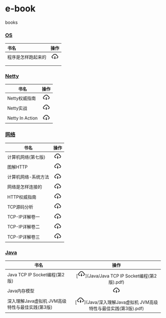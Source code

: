 # e-book

books

### [OS](计算机系统)

| 书名        |                         操作                          |
|:----------|:---------------------------------------------------:|
| 程序是怎样跑起来的 | [![](./.asserts/download.png)](计算机系统/程序是怎样跑起来的.pdf) |
|           |                                                     |
|           |                                                     |

### [Netty](netty)

| 书名              |                             操作                             |
|-----------------|:----------------------------------------------------------:|
| Netty权威指南       |    [![](./.asserts/download.png)](netty/Netty权威指南.pdf)     |
| Netty实战         |     [![](./.asserts/download.png)](netty/Netty实战.pdf)      |
| Netty In Action | [![](./.asserts/download.png)](netty/NettyInAction第五版.pdf) |

### [网络](网络)

| 书名         |                        操作                         |
|------------|:-------------------------------------------------:|
| 计算机网络(第七版) | [![](./.asserts/download.png)](网络/计算机网络(第七版).pdf) |
| 图解HTTP     | [![](./.asserts/download.png)](网络/图解HTTP%20.pdf)  |
| 计算机网络-系统方法 | [![](./.asserts/download.png)](网络/计算机网络-系统方法.pdf) |
| 网络是怎样连接的   |  [![](./.asserts/download.png)](网络/网络是怎样连接的.pdf)  |
| HTTP权威指南   |  [![](./.asserts/download.png)](网络/HTTP权威指南.pdf)  |
| TCP源码分析    |  [![](./.asserts/download.png)](网络/tcp源码分析.pdf)   |
| TCP-IP详解卷一 | [![](./.asserts/download.png)](网络/TCP-IP详解卷一.pdf) |
| TCP-IP详解卷二 | [![](./.asserts/download.png)](网络/TCP-IP详解卷二.pdf) |
| TCP-IP详解卷三 | [![](./.asserts/download.png)](网络/TCP-IP详解卷三.pdf) |

### [Java](网络)

| 书名                            |                                   操作                                   |
|-------------------------------|:----------------------------------------------------------------------:|
| Java TCP IP Socket编程(第2版)     |   [![](./.asserts/download.png)](Java/Java TCP IP Socket编程(第2版).pdf)   |
| Java内存模型                      |           [![](./.asserts/download.png)](Java/Java内存模型.pdf)            |
| 深入理解Java虚拟机 JVM高级特性与最佳实践(第3版) | [![](./.asserts/download.png)](Java/深入理解Java虚拟机 JVM高级特性与最佳实践(第3版).pdf) |
